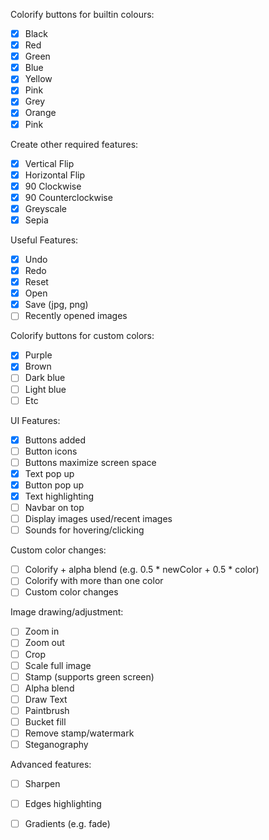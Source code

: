 Colorify buttons for builtin colours: 
- [x] Black
- [x] Red
- [x] Green
- [x] Blue
- [x] Yellow
- [x] Pink
- [x] Grey
- [x] Orange
- [x] Pink

Create other required features: 
- [x] Vertical Flip
- [x] Horizontal Flip
- [x] 90 Clockwise
- [x] 90 Counterclockwise
- [x] Greyscale
- [x] Sepia

Useful Features: 
- [x] Undo
- [x] Redo
- [x] Reset
- [x] Open
- [x] Save (jpg, png)
- [ ] Recently opened images

Colorify buttons for custom colors: 
- [x] Purple
- [x] Brown
- [ ] Dark blue
- [ ] Light blue
- [ ] Etc

UI Features: 
- [x] Buttons added
- [ ] Button icons
- [ ] Buttons maximize screen space
- [x] Text pop up
- [x] Button pop up
- [x] Text highlighting
- [ ] Navbar on top
- [ ] Display images used/recent images
- [ ] Sounds for hovering/clicking

Custom color changes: 
- [ ] Colorify + alpha blend (e.g. 0.5 * newColor + 0.5 * color)
- [ ] Colorify with more than one color 
- [ ] Custom color changes

Image drawing/adjustment: 
- [ ] Zoom in
- [ ] Zoom out
- [ ] Crop
- [ ] Scale full image
- [ ] Stamp (supports green screen)
- [ ] Alpha blend
- [ ] Draw Text
- [ ] Paintbrush
- [ ] Bucket fill
- [ ] Remove stamp/watermark
- [ ] Steganography

Advanced features: 
- [ ] Sharpen 
- [ ] Edges highlighting
- [ ] Gradients (e.g. fade)

